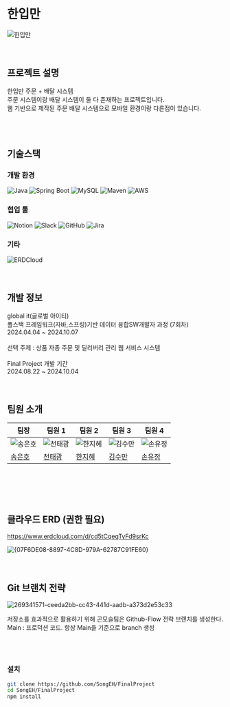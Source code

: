 # 한입만
![한입만](https://github.com/user-attachments/assets/1a7b8e27-442c-442d-a127-96b2b3d4ace8)
<br>
<br>
<br>
## 프로젝트 설명
한입만 주문 + 배달 시스템<br>
주문 시스템이랑 배달 시스템이 둘 다 존재하는 프로젝트입니다.<br>
웹 기반으로 제작된 주문 배달 시스템으로 모바일 환경이랑 다른점이 있습니다.<br>
<br>
<br>
<br>
## 기술스택

### 개발 환경

![Java](https://img.shields.io/badge/Java-17-007396?logo=java&logoColor=white)
![Spring Boot](https://img.shields.io/badge/Spring%20Boot-3.3.3-6DB33F?logo=springboot&logoColor=white)
![MySQL](https://img.shields.io/badge/MySQL-8.0-4479A1?logo=mysql&logoColor=white)
![Maven](https://img.shields.io/badge/Maven-3.8.6-C71A36?logo=apachemaven&logoColor=white)
![AWS](https://img.shields.io/badge/AWS-232F3E?logo=amazonaws&logoColor=white)

### 협업 툴

![Notion](https://img.shields.io/badge/Notion-000000?logo=notion&logoColor=white)
![Slack](https://img.shields.io/badge/Slack-4A154B?logo=slack&logoColor=white)
![GitHub](https://img.shields.io/badge/GitHub-181717?logo=github&logoColor=white)
![Jira](https://img.shields.io/badge/Jira-0052CC?logo=jira&logoColor=white)

### 기타

![ERDCloud](https://img.shields.io/badge/ERDCloud-00C7B7?logoColor=white)
<br>
<br>
<br>
## 개발 정보
global it(글로벌 아이티)<br>
풀스택 프레임워크(자바,스프링)기반 데이터 융합SW개발자 과정 (7회차)<br>
2024.04.04 ~ 2024.10.07<br>
<br>
선택 주제 : 상품 자종 주문 및 딜리버리 관리 웹 서비스 시스템<br>
<br>
Final Project 개발 기간<br>
2024.08.22 ~ 2024.10.04<br>
<br>
<br>

## 팀원 소개

|팀장| 팀원 1     | 팀원 2      | 팀원 3      | 팀원 4      |
|-----------------|------------------|------------------|------------------|------------------|
| ![송은호](https://avatars.githubusercontent.com/u/171783646?s=400&v=4) | ![천태광](https://avatars.githubusercontent.com/u/100704194?v=4) | ![한지혜](https://avatars.githubusercontent.com/u/155419924?v=4) | ![김수만](https://avatars.githubusercontent.com/u/172689170?v=4) | ![손유정](https://avatars.githubusercontent.com/u/172688739?v=4) |
| [송은호](https://github.com/SongEH)   | [천태광](https://github.com/tkcheon)     | [한지혜](https://github.com/jhh1245)     | [김수만](https://github.com/SoomanKim02)     | [손유정](https://github.com/suj5020)     |
<br>
<br>
<br>
<br>

## 클라우드 ERD (권한 필요)
https://www.erdcloud.com/d/cd5tCqegTyFd9srKc

![{07F6DE08-8897-4C8D-979A-62787C91FE60}](https://github.com/user-attachments/assets/84a0c041-4d4a-470c-b0aa-d1e46130133c)
<br>
<br>
<br>

## Git 브랜치 전략
![269341571-ceeda2bb-cc43-441d-aadb-a373d2e53c33](https://github.com/user-attachments/assets/5eb190ce-eff2-47df-94ad-1a056969cd55)

저장소를 효과적으로 활용하기 위해 곤모슬팀은 Github-Flow 전략 브랜치를 생성한다.<br>
Main : 프로덕션 코드. 항상 Main을 기준으로 branch 생성<br>
<br>
<br>
<br>

### 설치

```bash
git clone https://github.com/SongEH/FinalProject
cd SongEH/FinalProject
npm install
